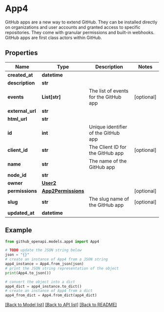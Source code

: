 # App4

GitHub apps are a new way to extend GitHub. They can be installed directly on organizations and user accounts and granted access to specific repositories. They come with granular permissions and built-in webhooks. GitHub apps are first class actors within GitHub.

## Properties

Name | Type | Description | Notes
------------ | ------------- | ------------- | -------------
**created_at** | **datetime** |  | 
**description** | **str** |  | 
**events** | **List[str]** | The list of events for the GitHub app | [optional] 
**external_url** | **str** |  | 
**html_url** | **str** |  | 
**id** | **int** | Unique identifier of the GitHub app | 
**client_id** | **str** | The Client ID for the GitHub app | [optional] 
**name** | **str** | The name of the GitHub app | 
**node_id** | **str** |  | 
**owner** | [**User2**](User2.md) |  | 
**permissions** | [**App2Permissions**](App2Permissions.md) |  | [optional] 
**slug** | **str** | The slug name of the GitHub app | [optional] 
**updated_at** | **datetime** |  | 

## Example

```python
from github_openapi.models.app4 import App4

# TODO update the JSON string below
json = "{}"
# create an instance of App4 from a JSON string
app4_instance = App4.from_json(json)
# print the JSON string representation of the object
print(App4.to_json())

# convert the object into a dict
app4_dict = app4_instance.to_dict()
# create an instance of App4 from a dict
app4_from_dict = App4.from_dict(app4_dict)
```
[[Back to Model list]](../README.md#documentation-for-models) [[Back to API list]](../README.md#documentation-for-api-endpoints) [[Back to README]](../README.md)


